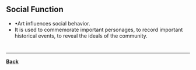 ## Social Function
- •Art influences social behavior.
- It is used to commemorate important personages, to record important historical events, to reveal the ideals of the community.

# 
---
**[Back](PrincipleArtisticComposition.md)**